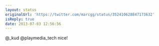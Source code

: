 ```yaml
---
layout: status
originalUrl: 'https://twitter.com/marcgg/status/352410628847173632'
isReply: true
date: 2013-07-03 12:56:56
---
```


@_kud @playmedia_tech nice!
